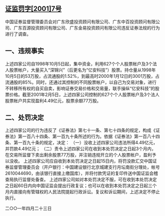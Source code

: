 ## [证监罚字[2001]7号](http://www.csrc.gov.cn/pub/zjhpublic/G00306212/200804/t20080418_22544.htm)


中国证券监督管理委员会对广东欣盛投资顾问有限公司、广东中百投资顾问有限公司、广东百源投资顾问有限公司、广东金易投资顾问有限公司违反证券法规的行为进行了调查。

## 一、违规事实
上述四家公司自1998年10月5日起，集中资金，利用627个个人股票帐户及3个法人股票帐户，大量买入“深锦兴”（后更名为“亿安科技”）股票。持仓量从1998年10月5日的53万股，占流通股的1.52%，到最高时2000年1月12日的3001万股，占流通股的85%。同时，还通过其控制的不同股票帐户，以自己为交易对象，进行不转移所有权的自买自卖，影响证券交易价格和交易量，联手操纵“亿安科技”的股票价格。截至2001年2月5日，上述四家公司控制的627个个人股票帐户及3个法人股票帐户共实现盈利4.49亿元，股票余额77万股。

## 二、处罚决定
上述四家公司的行为违反了《证券法》第七十一条、第七十四条的规定，构成《证券法》第一百八十四条、第一百九十条所述的行为。依据《证券法》第一百八十四条、第一百九十条的规定，决定：
（一）没收上述四家公司违法所得4.49亿元，并罚款4.49亿元；
（二）责令上述四家公司在收到本处罚决定之日起3个月内，在交易所监督下卖出剩余股票77万股，并注销违规开立的个人股票帐户，盈利予以没收。 上述四家公司应自收到本处罚决定之日起15日内，将罚没款汇交中国证券监督管理委员会（开户银行：中国建设银行北京城建支行月坛南街分理处，帐号2610044690，由该银行直接上缴国库），并将付款凭证的复印件送中国证监会稽查局执行监督处备查。
上述四家公司如对本处罚决定不服，可在收到本处罚决定之日起60日内向中国证监会提出行政复议；也可以在收到本处罚决定之日起三个月内直接向有管辖权的人民法院提起行政诉讼。复议和诉讼期间，上述决定不停止执行。

二○○一年四月二十三日
